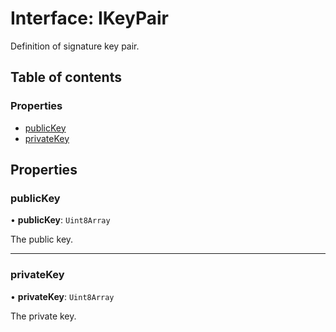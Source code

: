 # Interface: IKeyPair

Definition of signature key pair.

## Table of contents

### Properties

- [publicKey](IKeyPair.md#publickey)
- [privateKey](IKeyPair.md#privatekey)

## Properties

### publicKey

• **publicKey**: `Uint8Array`

The public key.

___

### privateKey

• **privateKey**: `Uint8Array`

The private key.
